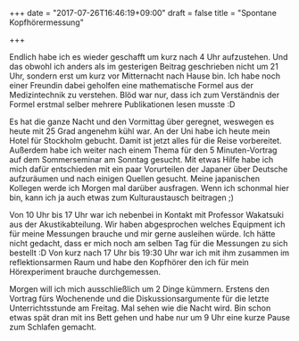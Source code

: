 +++
date = "2017-07-26T16:46:19+09:00"
draft = false
title = "Spontane Kopfhörermessung"

+++

Endlich habe ich es wieder geschafft um kurz nach 4 Uhr aufzustehen. Und das
obwohl ich anders als im gesterigen Beitrag geschrieben nicht um 21 Uhr, sondern
erst um kurz vor Mitternacht nach Hause bin. Ich habe noch einer Freundin dabei
geholfen eine mathematische Formel aus der Medizintechnik zu verstehen. Blöd war
nur, dass ich zum Verständnis der Formel erstmal selber mehrere Publikationen
lesen musste :D

Es hat die ganze Nacht und den Vormittag über geregnet, weswegen es heute mit
25 Grad angenehm kühl war. An der Uni habe ich heute mein Hotel für Stockholm
gebucht. Damit ist jetzt alles für die Reise vorbereitet. Außerdem habe ich
weiter nach einem Thema für den 5 Minuten-Vortrag auf dem Sommerseminar am
Sonntag gesucht. Mit etwas Hilfe habe ich mich dafür entschieden mit ein paar
Vorurteilen der Japaner über Deutsche aufzuräumen und nach einigen Quellen
gesucht. Meine japanischen Kollegen werde ich Morgen mal darüber ausfragen. Wenn
ich schonmal hier bin, kann ich ja auch etwas zum Kulturaustausch beitragen ;)

Von 10 Uhr bis 17 Uhr war ich nebenbei in Kontakt mit Professor Wakatsuki aus
der Akustikabteilung. Wir haben abgesprochen welches Equipment ich für meine
Messungen brauche und mir gerne ausleihen würde. Ich hätte nicht gedacht, dass
er mich noch am selben Tag für die Messungen zu sich bestellt :D
Von kurz nach 17 Uhr bis 19:30 Uhr war ich mit ihm zusammen im reflektionsarmen
Raum und habe den Kopfhörer den ich für mein Hörexperiment brauche durchgemessen.

Morgen will ich mich ausschließlich um 2 Dinge kümmern. Erstens den Vortrag fürs
Wochenende und die Diskussionsargumente für die letzte Unterrichtsstunde am
Freitag. Mal sehen wie die Nacht wird. Bin schon etwas spät dran mit ins Bett
gehen und habe nur um 9 Uhr eine kurze Pause zum Schlafen gemacht.
